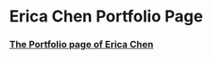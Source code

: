 # Erica Chen Portfolio Page

### [The Portfolio page of Erica Chen](https://ericachen28.github.io/Personal-Portfolio-Webpage/)
